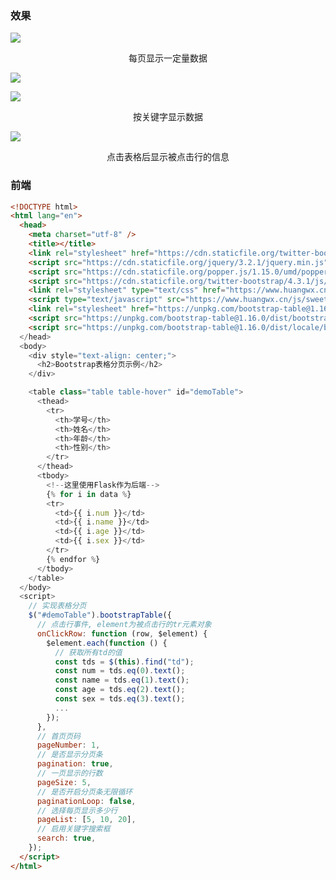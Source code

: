 <!--
 * @Description: 
 * @Version: 1.0
 * @Author: DaLao
 * @Email: dalao@xxx.com
 * @Date: 2021-10-06 13:11:32
 * @LastEditors: dalao
 * @LastEditTime: 2022-04-05 22:02:46
-->

### 效果

![](https://cdn.hurra.ltd/img/20200708224302.png)

<center>每页显示一定量数据</center>

![](https://cdn.hurra.ltd/img/20200708224344.png)

![](https://cdn.hurra.ltd/img/20200708224537.png)

<center>按关键字显示数据</center>

![](https://cdn.hurra.ltd/img/20200708234616.png)

<center>点击表格后显示被点击行的信息</center>


### 前端

```html
<!DOCTYPE html>
<html lang="en">
  <head>
    <meta charset="utf-8" />
    <title></title>
    <link rel="stylesheet" href="https://cdn.staticfile.org/twitter-bootstrap/4.3.1/css/bootstrap.min.css"/>
    <script src="https://cdn.staticfile.org/jquery/3.2.1/jquery.min.js"></script>
    <script src="https://cdn.staticfile.org/popper.js/1.15.0/umd/popper.min.js"></script>
    <script src="https://cdn.staticfile.org/twitter-bootstrap/4.3.1/js/bootstrap.min.js"></script>
    <link rel="stylesheet" type="text/css" href="https://www.huangwx.cn/css/sweetalert.css"/>
    <script type="text/javascript" src="https://www.huangwx.cn/js/sweetalert-dev.js"></script>
    <link rel="stylesheet" href="https://unpkg.com/bootstrap-table@1.16.0/dist/bootstrap-table.min.css"/>
    <script src="https://unpkg.com/bootstrap-table@1.16.0/dist/bootstrap-table.min.js"></script>
    <script src="https://unpkg.com/bootstrap-table@1.16.0/dist/locale/bootstrap-table-zh-CN.min.js"><script>
  </head>
  <body>
    <div style="text-align: center;">
      <h2>Bootstrap表格分页示例</h2>
    </div>

    <table class="table table-hover" id="demoTable">
      <thead>
        <tr>
          <th>学号</th>
          <th>姓名</th>
          <th>年龄</th>
          <th>性别</th>
        </tr>
      </thead>
      <tbody>
        <!--这里使用Flask作为后端-->
        {% for i in data %}
        <tr>
          <td>{{ i.num }}</td>
          <td>{{ i.name }}</td>
          <td>{{ i.age }}</td>
          <td>{{ i.sex }}</td>
        </tr>
        {% endfor %}
      </tbody>
    </table>
  </body>
  <script>
    // 实现表格分页
    $("#demoTable").bootstrapTable({
      // 点击行事件, element为被点击行的tr元素对象
      onClickRow: function (row, $element) {
        $element.each(function () {
          // 获取所有td的值
          const tds = $(this).find("td");
          const num = tds.eq(0).text();
          const name = tds.eq(1).text();
          const age = tds.eq(2).text();
          const sex = tds.eq(3).text();
          ...
        });
      }, 
      // 首页页码
      pageNumber: 1, 
      // 是否显示分页条
      pagination: true, 
      // 一页显示的行数
      pageSize: 5, 
      // 是否开启分页条无限循环
      paginationLoop: false, 
      // 选择每页显示多少行
      pageList: [5, 10, 20], 
      // 启用关键字搜索框
      search: true, 
    });
  </script>
</html>
```
